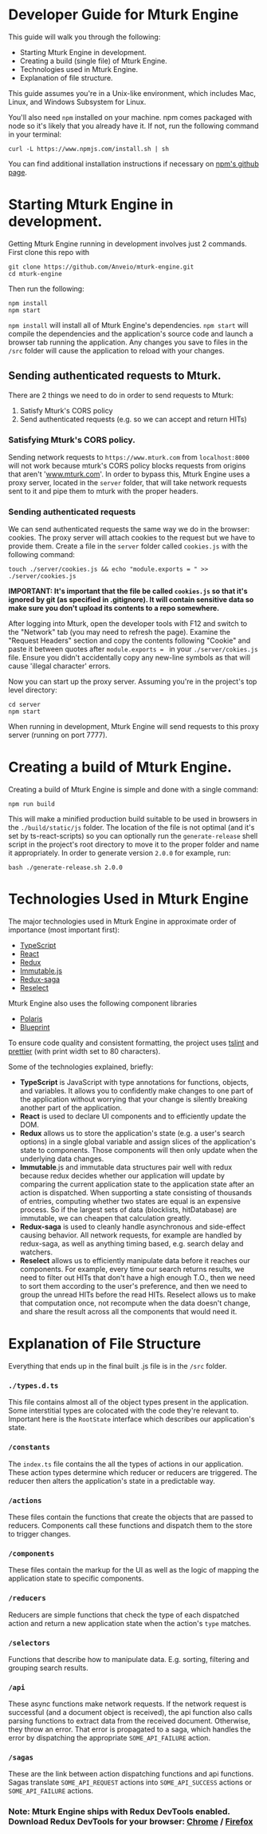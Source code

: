 # Developer Guide for Mturk Engine

This guide will walk you through the following:

* Starting Mturk Engine in development.
* Creating a build (single file) of Mturk Engine.
* Technologies used in Mturk Engine.
* Explanation of file structure.

This guide assumes you're in a Unix-like environment, which includes Mac, Linux,  and Windows Subsystem for Linux. 

You'll also need `npm` installed on your machine. npm comes packaged with node so it's likely that you already have it. If not, run the following command in your terminal: 

```shell
curl -L https://www.npmjs.com/install.sh | sh
```

You can find additional installation instructions if necessary on [npm's github page](https://github.com/npm/npm).

# Starting Mturk Engine in development.

Getting Mturk Engine running in development involves just 2 commands. First clone this repo with 

```shell
git clone https://github.com/Anveio/mturk-engine.git
cd mturk-engine
```

Then run the following:

```shell
npm install
npm start
```

`npm install` will install all of Mturk Engine's dependencies. `npm start` will compile the dependencies and the application's source code and launch a browser tab running the application. Any changes you save to files in the `/src` folder will cause the application to reload with your changes.

## Sending authenticated requests to Mturk.

There are 2 things we need to do in order to send requests to Mturk:

1. Satisfy Mturk's CORS policy
2. Send authenticated requests (e.g. so we can accept and return HITs)

### Satisfying Mturk's CORS policy.

Sending network requests to `https://www.mturk.com` from `localhost:8000` will not work because mturk's CORS policy blocks requests from origins that aren't 'www.mturk.com'. In order to bypass this, Mturk Engine uses a proxy server, located in the `server` folder, that will take network requests sent to it and pipe them to mturk with the proper headers.

### Sending authenticated requests

We can send authenticated requests the same way we do in the browser: cookies. The proxy server will attach cookies to the request but we have to provide them. Create a file in the `server` folder called `cookies.js` with the following command:

```shell
touch ./server/cookies.js && echo "module.exports = " >> ./server/cookies.js
```

**IMPORTANT: It's important that the file be called `cookies.js` so that it's ignored by git (as specified in .gitignore). It will contain sensitive data so make sure you don't upload its contents to a repo somewhere.**

After logging into Mturk, open the developer tools with F12 and switch to the "Network" tab (you may need to refresh the page). Examine the "Request Headers" section and copy the contents following "Cookie" and paste it between quotes after `module.exports = ` in your `./server/cokies.js` file. Ensure you didn't accidentally copy any new-line symbols as that will cause 'illegal character' errors.

Now you can start up the proxy server. Assuming you're in the project's top level directory:

```shell
cd server
npm start
```

When running in development, Mturk Engine will send requests to this proxy server (running on port 7777).

# Creating a build of Mturk Engine.

Creating a build of Mturk Engine is simple and done with a single command:
```shell
npm run build
```

This will make a minified production build suitable to be used in browsers in the `./build/static/js` folder. The location of the file is not optimal (and it's set by ts-react-scripts) so you can optionally run the `generate-release` shell script in the project's root directory to move it to the proper folder and name it appropriately. In order to generate version `2.0.0` for example, run:

```shell
bash ./generate-release.sh 2.0.0
```

# Technologies Used in Mturk Engine

The major technologies used in Mturk Engine in approximate order of importance (most important first):

- [TypeScript](https://github.com/Microsoft/TypeScript)
- [React](https://github.com/facebook/react)
- [Redux](https://github.com/reactjs/redux)
- [Immutable.js](https://facebook.github.io/immutable-js/)
- [Redux-saga](https://github.com/redux-saga/redux-saga)
- [Reselect](https://github.com/reactjs/reselect)

Mturk Engine also uses the following component libraries

- [Polaris](https://github.com/Shopify/polaris)
- [Blueprint](https://github.com/palantir/blueprint) 

To ensure code quality and consistent formatting, the project uses [tslint](https://github.com/palantir/tslint) and [prettier](https://github.com/prettier/prettier) (with print width set to 80 characters).

Some of the technologies explained, briefly:

* **TypeScript** is JavaScript with type annotations for functions, objects, and variables. It allows you to confidently make changes to one part of the application without worrying that your change is silently breaking another part of the application. 
* **React** is used to declare UI components and to efficiently update the DOM.
* **Redux** allows us to store the application's state (e.g. a user's search options) in a single global variable and assign slices of the application's state to components. Those components will then only update when the underlying data changes.
* **Immutable**.js and immutable data structures pair well with redux because redux decides whether our application will update by comparing the current application state to the application state after an action is dispatched. When supporting a state consisting of thousands of entries, computing whether two states are equal is an expensive process. So if the largest sets of data (blocklists, hitDatabase) are immutable, we can cheapen that calculation greatly.
* **Redux-saga** is used to cleanly handle asynchronous and side-effect causing behavior. All network requests, for example are handled by redux-saga, as well as anything timing based, e.g. search delay and watchers.
* **Reselect** allows us to efficiently manipulate data before it reaches our components. For example, every time our search returns results, we need to filter out HITs that don't have a high enough T.O., then we need to sort them according to the user's preference, and then we need to group the unread HITs before the read HITs. Reselect allows us to make that computation once, not recompute when the data doesn't change, and share the result across all the components that would need it.

# Explanation of File Structure

Everything that ends up in the final built .js file is in the `/src` folder.

### `./types.d.ts`
This file contains almost all of the object types present in the application. Some interstitial types are colocated with the code they're relevant to. Important here is the `RootState` interface which describes our application's state.

### `/constants`
The `index.ts` file contains the all the types of actions in our application. These action types determine which reducer or reducers are triggered. The reducer then alters the application's state in a predictable way.

### `/actions`
These files contain the functions that create the objects that are passed to reducers. Components call these functions and dispatch them to the store to trigger changes.

### `/components`
These files contain the markup for the UI as well as the logic of mapping the application state to specific components.

### `/reducers`
Reducers are simple functions that check the type of each dispatched action and return a new application state when the action's `type` matches.

### `/selectors`
Functions that describe how to manipulate data. E.g. sorting, filtering and grouping search results.

### `/api`
These async functions make network requests. If the network request is successful (and a document object is received), the api function also calls parsing functions to extract data from the received document. Otherwise, they throw an error. That error is propagated to a saga, which handles the error by dispatching the appropriate `SOME_API_FAILURE` action.

### `/sagas`
These are the link between action dispatching functions and api functions. Sagas translate `SOME_API_REQUEST` actions into `SOME_API_SUCCESS` actions or `SOME_API_FAILURE` actions.


### Note: Mturk Engine ships with Redux DevTools enabled. Download Redux DevTools for your browser: [Chrome](https://chrome.google.com/webstore/detail/redux-devtools/lmhkpmbekcpmknklioeibfkpmmfibljd?hl=en) / [Firefox](https://addons.mozilla.org/en-US/firefox/addon/remotedev/)
